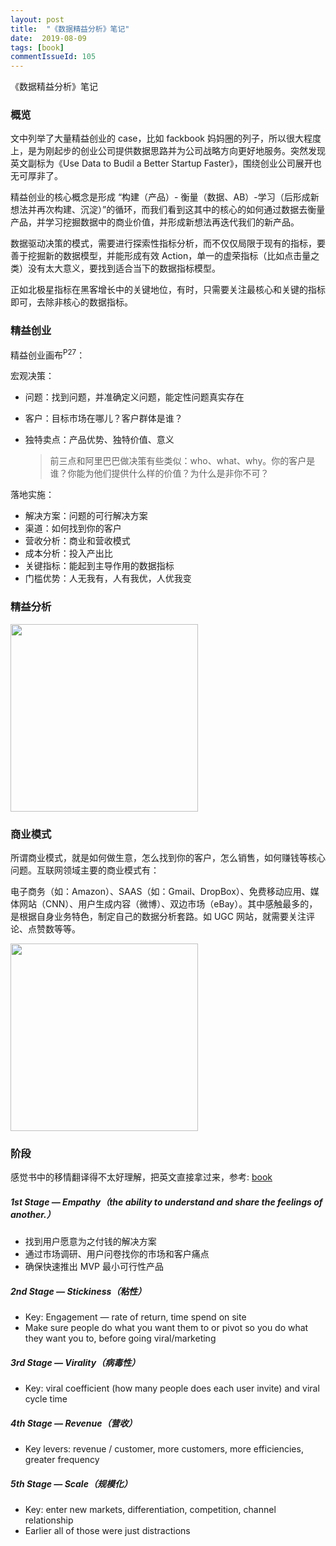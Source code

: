 ```yaml
---
layout: post
title:  "《数据精益分析》笔记"
date:  2019-08-09
tags: [book]
commentIssueId: 105
---
```




《数据精益分析》笔记



### 概览

文中列举了大量精益创业的 case，比如 fackbook 妈妈圈的列子，所以很大程度上，是为刚起步的创业公司提供数据思路并为公司战略方向更好地服务。突然发现英文副标为《Use Data to Budil a Better Startup Faster》，围绕创业公司展开也无可厚非了。

精益创业的核心概念是形成 “构建（产品）- 衡量（数据、AB）-学习（后形成新想法并再次构建、沉淀）”的循环，而我们看到这其中的核心的如何通过数据去衡量产品，并学习挖掘数据中的商业价值，并形成新想法再迭代我们的新产品。

数据驱动决策的模式，需要进行探索性指标分析，而不仅仅局限于现有的指标，要善于挖掘新的数据模型，并能形成有效 Action，单一的虚荣指标（比如点击量之类）没有太大意义，要找到适合当下的数据指标模型。

正如北极星指标在黑客增长中的关键地位，有时，只需要关注最核心和关键的指标即可，去除非核心的数据指标。



### 精益创业

精益创业画布<sup>P27</sup>：

宏观决策：

* 问题：找到问题，并准确定义问题，能定性问题真实存在

* 客户：目标市场在哪儿？客户群体是谁？

* 独特卖点：产品优势、独特价值、意义

  > 前三点和阿里巴巴做决策有些类似：who、what、why。你的客户是谁？你能为他们提供什么样的价值？为什么是非你不可？

落地实施：

* 解决方案：问题的可行解决方案
* 渠道：如何找到你的客户
* 营收分析：商业和营收模式
* 成本分析：投入产出比
* 关键指标：能起到主导作用的数据指标
* 门槛优势：人无我有，人有我优，人优我变





### 精益分析

<img width='300px' src="https://user-images.githubusercontent.com/7157346/62771450-d8cfbb80-bacf-11e9-8c56-1de57fac9883.png">



### 商业模式

所谓商业模式，就是如何做生意，怎么找到你的客户，怎么销售，如何赚钱等核心问题。互联网领域主要的商业模式有：

电子商务（如：Amazon）、SAAS（如：Gmail、DropBox）、免费移动应用、媒体网站（CNN）、用户生成内容（微博）、双边市场（eBay）。其中感触最多的，是根据自身业务特色，制定自己的数据分析套路。如 UGC 网站，就需要关注评论、点赞数等等。

<img width='300px' src="https://user-images.githubusercontent.com/7157346/62771916-d9b51d00-bad0-11e9-9f4e-24bf260c5c63.png">







### 阶段

感觉书中的移情翻译得不太好理解，把英文直接拿过来，参考: [book](https://medium.com/mbreads/book-summary-48-lean-analytics-use-data-to-build-a-better-startup-faster-f608d87d5d54)

##### 1st Stage — Empathy（the ability to understand and share the feelings of another.）

- 找到用户愿意为之付钱的解决方案
- 通过市场调研、用户问卷找你的市场和客户痛点
- 确保快速推出 MVP 最小可行性产品

##### 2nd Stage — Stickiness（粘性）

- Key: Engagement — rate of return, time spend on site
- Make sure people do what you want them to or pivot so you do what they want you to, before going viral/marketing

##### 3rd Stage — Virality（病毒性）

- Key: viral coefficient (how many people does each user invite) and viral cycle time

##### 4th Stage — Revenue（营收）

- Key levers: revenue / customer, more customers, more efficiencies, greater frequency

##### 5th Stage — Scale（规模化）

- Key: enter new markets, differentiation, competition, channel relationship
- Earlier all of those were just distractions